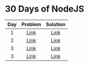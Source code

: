 # 30 Days of NodeJS

| Day | Problem    | Solution    |
| :---:   | :---: | :---: |
| 1 | [Link](/day1/day1.md)   | [Link](/day1/day1.js)   |
| 2 | [Link](/day2/day2.md)   | [Link](/day2/day2.js)   |
| 3 | [Link](/day3/day3.md)   | [Link](/day3/day3.js)   |
| 3 | [Link](/day4/day4.md)   | [Link](/day4/day4.js)   |